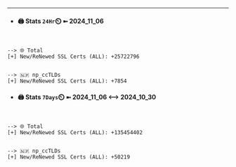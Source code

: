 

---
- #### 🖨️ **Stats** `24Hr`⏲️ ➼ 2024_11_06
```console


--> 🌐 Total
[+] New/ReNewed SSL Certs (ALL): +25722796


--> 🇳🇵 np_ccTLDs
[+] New/ReNewed SSL Certs (ALL): +7854

```

- #### 🖨️ **Stats** `7Days`⏲️ ➼ 2024_11_06 <--> 2024_10_30
```console


--> 🌐 Total
[+] New/ReNewed SSL Certs (ALL): +135454402


--> 🇳🇵 np_ccTLDs
[+] New/ReNewed SSL Certs (ALL): +50219

```

